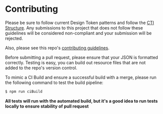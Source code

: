 # Contributing

Please be sure to follow current Design Token patterns and follow the [CTI Structure](https://amzn.github.io/style-dictionary/#/properties?id=category-type-item). Any submissions to this project that does not follow these guidelines will be considered non-compliant and your submission will be rejected.

Also, please see this repo's [contributing guidelines](https://github.com/AlaskaAirlines/OrionDesignTokens/blob/master/CONTRIBUTING.md).

Before submitting a pull request, please ensure that your JSON is formatted correctly. Testing is easy, you can build out resource files that are not added to the repo's version control.

To mimic a CI Build and ensure a successful build with a merge, please run the following command to test the build pipeline:

```bash
$ npm run ciBuild
```

**All tests will run with the automated build, but it's a good idea to run tests locally to ensure stability of pull request**
